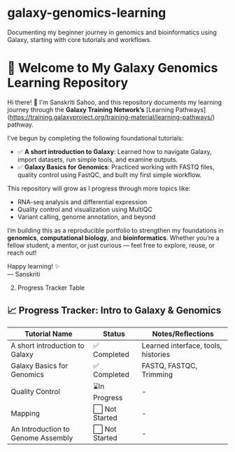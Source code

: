 # galaxy-genomics-learning
Documenting my beginner journey in genomics and bioinformatics using Galaxy, starting with core tutorials and workflows.
# 🌌 Welcome to My Galaxy Genomics Learning Repository

Hi there! 👋 I'm Sanskriti Sahoo, and this repository documents my learning journey through the **Galaxy Training Network’s** [Learning Pathways]
(https://training.galaxyproject.org/training-material/learning-pathways/) pathway.

I've begun by completing the following foundational tutorials:

- ✅ **A short introduction to Galaxy**: Learned how to navigate Galaxy, import datasets, run simple tools, and examine outputs.
- ✅ **Galaxy Basics for Genomics**: Practiced working with FASTQ files, quality control using FastQC, and built my first simple workflow.

This repository will grow as I progress through more topics like:
- RNA-seq analysis and differential expression
- Quality control and visualization using MultiQC
- Variant calling, genome annotation, and beyond

I’m building this as a reproducible portfolio to strengthen my foundations in **genomics**, **computational biology**, and **bioinformatics**. Whether you’re a fellow student, a mentor, or just curious — feel free to explore, reuse, or reach out!

Happy learning! ✨  
— Sanskriti



2. Progress Tracker Table 

## 📈 Progress Tracker: Intro to Galaxy & Genomics

| Tutorial Name | Status | Notes/Reflections |
|---------------|--------|-------------------|
| A short introduction to Galaxy | ✅ Completed | Learned interface, tools, histories |
| Galaxy Basics for Genomics | ✅ Completed  | FASTQ, FASTQC, Trimming |
| Quality Control | ⌛In Progress | - |
| Mapping | ⬜ Not Started | - |
| An Introduction to Genome Assembly | ⬜ Not Started | - |











